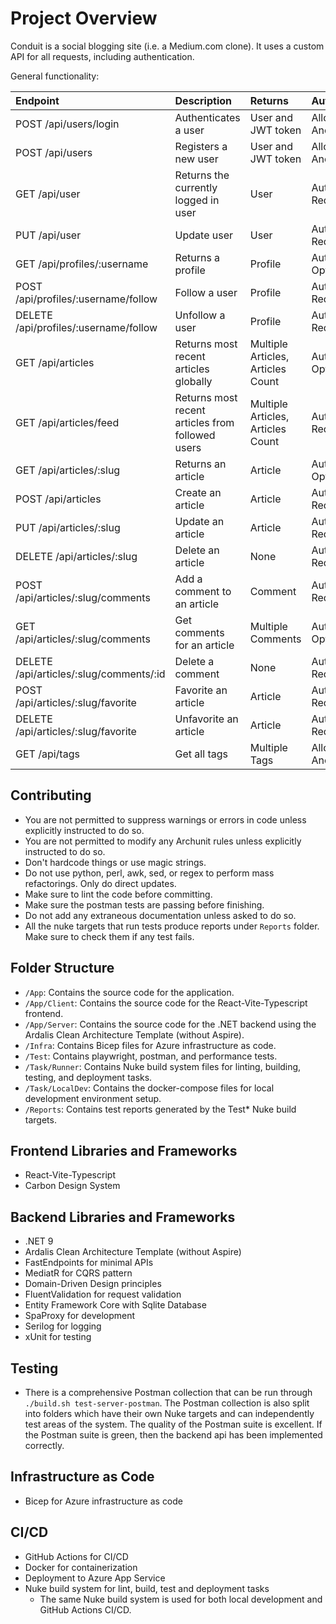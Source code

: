 # Project Overview

Conduit is a social blogging site (i.e. a Medium.com clone). It uses a custom API for all requests, including authentication.

General functionality:

| Endpoint | Description | Returns | Auth                    |
|:---------|:------------|:-------|:------------------------|
| POST /api/users/login | Authenticates a user | User and JWT token | Allow Anonymous         |
| POST /api/users | Registers a new user | User and JWT token | Allow Anonymous         |
| GET /api/user | Returns the currently logged in user | User | Authentication Required |
| PUT /api/user | Update user | User | Authentication Required |
| GET /api/profiles/:username | Returns a profile | Profile | Authentication Optional |
| POST /api/profiles/:username/follow | Follow a user | Profile | Authentication Required |
| DELETE /api/profiles/:username/follow | Unfollow a user | Profile | Authentication Required |
| GET /api/articles | Returns most recent articles globally | Multiple Articles, Articles Count | Authentication Optional |
| GET /api/articles/feed | Returns most recent articles from followed users | Multiple Articles, Articles Count | Authentication Required |
| GET /api/articles/:slug | Returns an article | Article | Authentication Optional |
| POST /api/articles | Create an article | Article | Authentication Required |
| PUT /api/articles/:slug | Update an article | Article | Authentication Required |
| DELETE /api/articles/:slug | Delete an article | None | Authentication Required |
| POST /api/articles/:slug/comments | Add a comment to an article | Comment | Authentication Required |
| GET /api/articles/:slug/comments | Get comments for an article | Multiple Comments | Authentication Optional |
| DELETE /api/articles/:slug/comments/:id | Delete a comment | None | Authentication Required |
| POST /api/articles/:slug/favorite | Favorite an article | Article | Authentication Required |
| DELETE /api/articles/:slug/favorite | Unfavorite an article | Article | Authentication Required |
| GET /api/tags | Get all tags | Multiple Tags | Allow Anonymous         |

## Contributing
- You are not permitted to suppress warnings or errors in code unless explicitly instructed to do so.
- You are not permitted to modify any Archunit rules unless explicitly instructed to do so.
- Don't hardcode things or use magic strings.
- Do not use python, perl, awk, sed, or regex to perform mass refactorings. Only do direct updates.
- Make sure to lint the code before committing.
- Make sure the postman tests are passing before finishing.
- Do not add any extraneous documentation unless asked to do so.
- All the nuke targets that run tests produce reports under `Reports` folder. Make sure to check them if any test fails.

## Folder Structure

- `/App`: Contains the source code for the application.
- `/App/Client`: Contains the source code for the React-Vite-Typescript frontend.
- `/App/Server`: Contains the source code for the .NET backend using the Ardalis Clean Architecture Template (without Aspire).
- `/Infra`: Contains Bicep files for Azure infrastructure as code.
- `/Test`: Contains playwright, postman, and performance tests.
- `/Task/Runner`: Contains Nuke build system files for linting, building, testing, and deployment tasks.
- `/Task/LocalDev`: Contains the docker-compose files for local development environment setup.
- `/Reports`: Contains test reports generated by the Test* Nuke build targets.

## Frontend Libraries and Frameworks
- React-Vite-Typescript
- Carbon Design System

## Backend Libraries and Frameworks
- .NET 9
- Ardalis Clean Architecture Template (without Aspire)
- FastEndpoints for minimal APIs
- MediatR for CQRS pattern
- Domain-Driven Design principles
- FluentValidation for request validation
- Entity Framework Core with Sqlite Database
- SpaProxy for development
- Serilog for logging
- xUnit for testing

## Testing
- There is a comprehensive Postman collection that can be run through `./build.sh test-server-postman`. The Postman collection is also split into folders which have their own Nuke targets and can independently test areas of the system. The quality of the Postman suite is excellent. If the Postman suite is green, then the backend api has been implemented correctly. 

## Infrastructure as Code
- Bicep for Azure infrastructure as code

## CI/CD
- GitHub Actions for CI/CD
- Docker for containerization
- Deployment to Azure App Service
- Nuke build system for lint, build, test and deployment tasks
  - The same Nuke build system is used for both local development and GitHub Actions CI/CD.